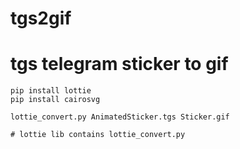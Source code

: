 # tgs2gif
# tgs telegram sticker to gif

    pip install lottie
    pip install cairosvg

    lottie_convert.py AnimatedSticker.tgs Sticker.gif
    
    # lottie lib contains lottie_convert.py
